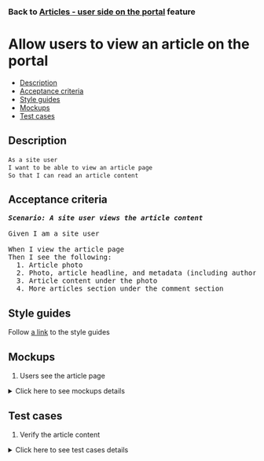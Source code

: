 ### Back to [Articles - user side on the portal](../../README.md) feature

# Allow users to view an article on the portal

- [Description](#description)
- [Acceptance criteria](#acceptance-criteria)
- [Style guides](#style-guides)
- [Mockups](#mockups)
- [Test cases](#test-cases)

## Description

    As a site user
    I want to be able to view an article page
    So that I can read an article content

## Acceptance criteria

<pre>
<b><i>Scenario: A site user views the article content</i></b>

Given I am a site user

When I view the article page
Then I see the following:
  1. Article photo
  2. Photo, article headline, and metadata (including author and source) in the upper-right corner of the photo (see mockup)
  3. Article content under the photo
  4. More articles section under the comment section
</pre>

## Style guides

Follow [a link](https://www.figma.com/proto/0zkkf5WC77OSpvyD6YXpFE/Style-guides?page-id=0%3A1&node-id=19%3A5368&viewport=266%2C48%2C0.54&scaling=min-zoom&starting-point-node-id=19%3A5368) to the style guides

## Mockups

1. Users see the article page

<details>
  <summary>Click here to see mockups details</summary>

**1. Users see the article page:**

![Users see the article page](/web_application_features/articles_user_side/images/article_page.png)

</details>

## Test cases

1. Verify the article content

<details>
  <summary>Click here to see test cases details</summary>

### **#1. Verify the article content**

|Preconditions|Steps|Expected result
------|-------|----------
||1) Go to any category</br>2) Select the article</br>3) Examine the article page content|2) The article page is opened</br>3) The article corresponds to the mockup|
</details>
